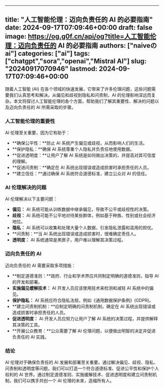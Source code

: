 
---
title: "人工智能伦理：迈向负责任的 AI 的必要指南"
date: 2024-09-17T07:09:46+00:00
draft: false
image: https://og.g0f.cn/api/og?title=人工智能伦理：迈向负责任的 AI 的必要指南
authors: ["naiveのai"]
categories: ["ai"]
tags: ["chatgpt","sora","openai","Mistral AI"]
slug: "20240917070946"
lastmod: 2024-09-17T07:09:46+00:00
---
随着人工智能 (AI) 在各个领域的快速发展，它带来了许多伦理问题，这些问题需要我们认真思考和解决。从偏见和歧视到隐私和问责制，AI 的伦理影响深远而复杂。本文将探讨人工智能伦理的各个方面，帮助我们了解其重要性、解决的问题以及迈向负责任的 AI 所需采取的步骤。

### 人工智能伦理的重要性

AI 伦理至关重要，因为它有助于：

- **确保公平性：**防止 AI 系统产生偏见或歧视，从而影响人们的生活。
- **保护隐私：**确保 AI 系统尊重个人隐私并负责任地使用数据。
- **促进透明度：**让用户了解 AI 系统是如何做出决策的，并提高对其可信度的理解。
- **促进问责制：**确定在 AI 系统出现错误或造成损害时承担责任的人员。
- **建立信任：**通过确保 AI 系统符合道德标准，建立公众对 AI 的信任。

### AI 伦理解决的问题

AI 伦理解决以下主要问题：

- **偏见：** AI 系统可能从训练数据中继承偏见，导致不公平或歧视性的决策。
- **歧视：** AI 系统可能不公平地对待某些群体，例如基于种族、性别或社会经济地位。
- **隐私：** AI 系统可以收集和处理大量个人数据，引发隐私泄露和滥用的担忧。
- **问责制：**当 AI 系统出现错误或造成损害时，很难确定责任人。
- **透明度：** AI 系统通常是黑匣子，用户难以理解其决策过程。

### 迈向负责任的 AI

迈向负责任的 AI 需要采取多项措施：

- **制定道德准则：**政府、行业和学术界应共同制定明确的道德准则，指导 AI 的开发和部署。
- **实施偏见缓解技术：** AI 开发人员应该使用技术来检测和减轻 AI 系统中的偏见。
- **保护隐私：** AI 系统应符合隐私法规，例如《通用数据保护条例》(GDPR)。
- **建立问责制机制：**应制定明确的问责制机制，确定在 AI 系统出现错误或造成损害时承担责任的人员。
- **促进透明度：** AI 开发人员应努力让用户了解 AI 系统的决策过程，并提供解释其决策的工具。
- **开展公众教育：**公众需要了解 AI 伦理问题，以便做出明智的决定并促进负责任的 AI 实践。

### 结论

AI 伦理对于确保负责任的 AI 发展和部署至关重要。通过解决偏见、歧视、隐私、问责制和透明度等问题，我们可以打造一个符合道德标准、促进公平性和保护个人权利的 AI 世界。通过制定道德准则、实施缓解技术、促进透明度和建立问责制机制，我们可以携手共创一个 AI 伦理的未来，造福所有人。